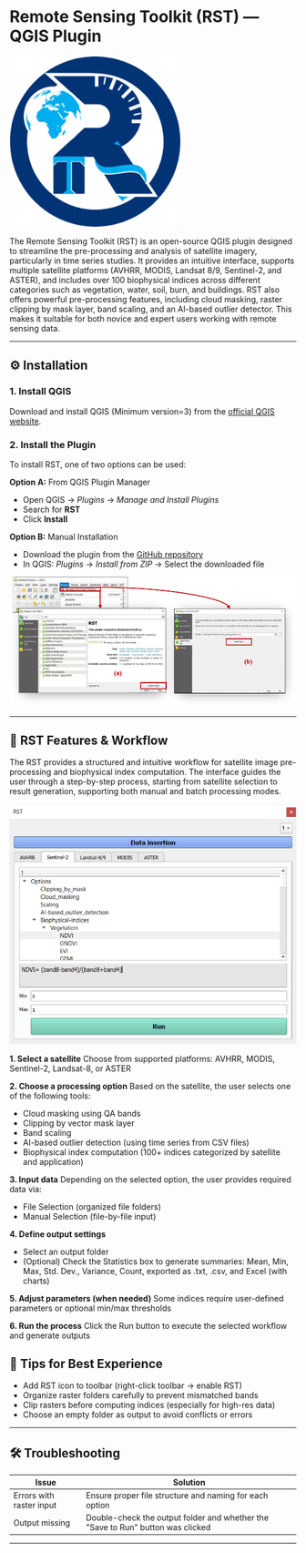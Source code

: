 
# Remote Sensing Toolkit (RST) — QGIS Plugin

<img src="img/icon.png" alt="RST Interface" width="300"/>

The Remote Sensing Toolkit (RST) is an open-source QGIS plugin designed to streamline the pre-processing and analysis of satellite imagery, particularly in time series studies. It provides an intuitive interface, supports multiple satellite platforms (AVHRR, MODIS, Landsat 8/9, Sentinel-2, and ASTER), and includes over 100 biophysical indices across different categories such as vegetation, water, soil, burn, and buildings. RST also offers powerful pre-processing features, including cloud masking, raster clipping by mask layer, band scaling, and an AI-based outlier detector. This makes it suitable for both novice and expert users working with remote sensing data.

---

## ⚙️ Installation

### 1. Install QGIS
Download and install QGIS (Minimum version=3) from the [official QGIS website](https://qgis.org).

### 2. Install the Plugin
To install RST, one of two options can be used:

**Option A:** From QGIS Plugin Manager 
- Open QGIS → *Plugins* → *Manage and Install Plugins*
- Search for **RST**
- Click **Install**

**Option B:** Manual Installation  
- Download the plugin from the [GitHub repository](https://github.com/RST-Plugin/RST)
- In QGIS: *Plugins* → *Install from ZIP* → Select the downloaded file

<img src="img/installation.png" alt="RST installation" width="600"/>
 
---

## 🧰 RST Features & Workflow

The RST provides a structured and intuitive workflow for satellite image pre-processing and biophysical index computation. The interface guides the user through a step-by-step process, starting from satellite selection to result generation, supporting both manual and batch processing modes.
 
<img src="img/RST_window.PNG" alt="RST window" width="600"/>

**1. Select a satellite**
Choose from supported platforms: AVHRR, MODIS, Sentinel-2, Landsat-8, or ASTER

**2. Choose a processing option**
Based on the satellite, the user selects one of the following tools:
  - Cloud masking using QA bands
  - Clipping by vector mask layer
  - Band scaling
  - AI-based outlier detection (using time series from CSV files)
  - Biophysical index computation (100+ indices categorized by satellite and application)

**3. Input data**
Depending on the selected option, the user provides required data via:
  - File Selection (organized file folders)
  - Manual Selection (file-by-file input)

**4. Define output settings**
  - Select an output folder
  - (Optional) Check the Statistics box to generate summaries: Mean, Min, Max, Std. Dev., Variance, Count, exported as .txt, .csv, and Excel (with charts)

**5. Adjust parameters (when needed)**
Some indices require user-defined parameters or optional min/max thresholds

**6. Run the process**
Click the Run button to execute the selected workflow and generate outputs


## 🧠 Tips for Best Experience

- Add RST icon to toolbar (right-click toolbar → enable RST)
- Organize raster folders carefully to prevent mismatched bands
- Clip rasters before computing indices (especially for high-res data)
- Choose an empty folder as output to avoid conflicts or errors

---

## 🛠️ Troubleshooting

| Issue | Solution |
|-------|----------|
| Errors with raster input | Ensure proper file structure and naming for each option |
| Output missing | Double-check the output folder and whether the "Save to Run" button was clicked |

---
